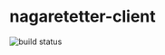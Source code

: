 # nagaretetter-client
![build status](https://circleci.com/gh/s5ot/nagaretetter-client.svg?style=shield&circle-token=f909582e959a09158d2dd4e6776ff12bfa6ea1a4)

